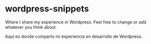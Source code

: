 wordpress-snippets
==================

Where I share my experience in Wordpress.
Feel free to change or add whatever you think about.

Aquí es donde comparto mi experiencia en desarrollo de Wordpress.
